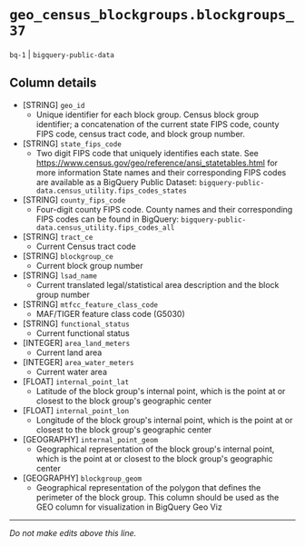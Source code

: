 # `geo_census_blockgroups.blockgroups_37`
`bq-1` | `bigquery-public-data`

## Column details
* [STRING]    `geo_id`
  - Unique identifier for each block group. Census block group identifier; a concatenation of the current state FIPS code, county FIPS code, census tract code, and block group number.
* [STRING]    `state_fips_code`
  - Two digit FIPS code that uniquely identifies each state. See https://www.census.gov/geo/reference/ansi_statetables.html for more information State names and their corresponding FIPS codes are available as a BigQuery Public Dataset: `bigquery-public-data.census_utility.fips_codes_states`
* [STRING]    `county_fips_code`
  - Four-digit county FIPS code. County names and their corresponding FIPS codes can be found in BigQuery: `bigquery-public-data.census_utility.fips_codes_all`
* [STRING]    `tract_ce`
  - Current Census tract code
* [STRING]    `blockgroup_ce`
  - Current block group number
* [STRING]    `lsad_name`
  - Current translated legal/statistical area description and the block group number
* [STRING]    `mtfcc_feature_class_code`
  - MAF/TIGER feature class code (G5030)
* [STRING]    `functional_status`
  - Current functional status
* [INTEGER]   `area_land_meters`
  - Current land area
* [INTEGER]   `area_water_meters`
  - Current water area
* [FLOAT]     `internal_point_lat`
  - Latitude of the block group's internal point, which is the point at or closest to the block group's geographic center
* [FLOAT]     `internal_point_lon`
  - Longitude of the block group's internal point, which is the point at or closest to the block group's geographic center
* [GEOGRAPHY] `internal_point_geom`
  - Geographical representation of the block group's internal point, which is the point at or closest to the block group's geographic center
* [GEOGRAPHY] `blockgroup_geom`
  - Geographical representation of the polygon that defines the perimeter of the block group. This column should be used as the GEO column for visualization in BigQuery Geo Viz

-------------------------------------------------------------------------------
*Do not make edits above this line.*
